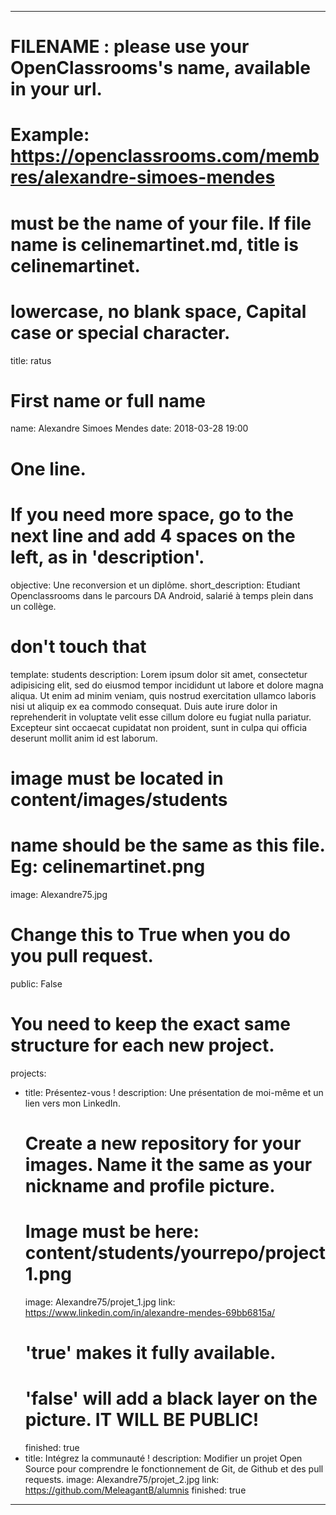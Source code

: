 ---

# FILENAME : please use your OpenClassrooms's name, available in your url.
# Example: https://openclassrooms.com/membres/alexandre-simoes-mendes
# must be the name of your file. If file name is celinemartinet.md, title is celinemartinet.
# lowercase, no blank space, Capital case or special character.
title: ratus

# First name or full name
name: Alexandre Simoes Mendes
date: 2018-03-28 19:00

# One line.
# If you need more space, go to the next line and add 4 spaces on the left, as in 'description'.
objective: Une reconversion et un diplôme.
short_description: Etudiant Openclassrooms dans le parcours DA Android, salarié à temps plein dans un collège.

# don't touch that
template: students
description:
    Lorem ipsum dolor sit amet, consectetur adipisicing elit, sed do eiusmod
    tempor incididunt ut labore et dolore magna aliqua. Ut enim ad minim veniam,
    quis nostrud exercitation ullamco laboris nisi ut aliquip ex ea commodo
    consequat. Duis aute irure dolor in reprehenderit in voluptate velit esse
    cillum dolore eu fugiat nulla pariatur. Excepteur sint occaecat cupidatat non
    proident, sunt in culpa qui officia deserunt mollit anim id est laborum.

# image must be located in content/images/students
# name should be the same as this file. Eg: celinemartinet.png
image: Alexandre75.jpg

# Change this to True when you do you pull request.
public: False

# You need to keep the exact same structure for each new project.
projects:
  - title: Présentez-vous !
    description: Une présentation de moi-même et un lien vers mon LinkedIn.
    # Create a new repository for your images. Name it the same as your nickname and profile picture.
    # Image must be here: content/students/yourrepo/project1.png
    image: Alexandre75/projet_1.jpg
    link: https://www.linkedin.com/in/alexandre-mendes-69bb6815a/
    # 'true' makes it fully available.
    # 'false' will add a black layer on the picture. IT WILL BE PUBLIC!
    finished: true
  - title: Intégrez la communauté !
    description: Modifier un projet Open Source pour comprendre le fonctionnement de Git, de Github et des pull requests. 
    image: Alexandre75/projet_2.jpg
    link: https://github.com/MeleagantB/alumnis
    finished: true
 
---
